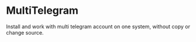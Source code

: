 # MultiTelegram

Install and work with multi telegram account on one system, without copy or change source.
